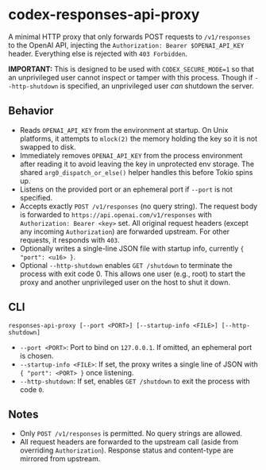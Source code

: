 # codex-responses-api-proxy

A minimal HTTP proxy that only forwards POST requests to `/v1/responses` to the OpenAI API, injecting the `Authorization: Bearer $OPENAI_API_KEY` header. Everything else is rejected with `403 Forbidden`.

**IMPORTANT:** This is designed to be used with `CODEX_SECURE_MODE=1` so that an unprivileged user cannot inspect or tamper with this process. Though if `--http-shutdown` is specified, an unprivileged user _can_ shutdown the server.

## Behavior

- Reads `OPENAI_API_KEY` from the environment at startup. On Unix platforms, it attempts to `mlock(2)` the memory holding the key so it is not swapped to disk.
- Immediately removes `OPENAI_API_KEY` from the process environment after reading it to avoid leaving the key in unprotected env storage. The shared `arg0_dispatch_or_else()` helper handles this before Tokio spins up.
- Listens on the provided port or an ephemeral port if `--port` is not specified.
- Accepts exactly `POST /v1/responses` (no query string). The request body is forwarded to `https://api.openai.com/v1/responses` with `Authorization: Bearer <key>` set. All original request headers (except any incoming `Authorization`) are forwarded upstream. For other requests, it responds with `403`.
- Optionally writes a single-line JSON file with startup info, currently `{ "port": <u16> }`.
- Optional `--http-shutdown` enables `GET /shutdown` to terminate the process with exit code 0. This allows one user (e.g., root) to start the proxy and another unprivileged user on the host to shut it down.

## CLI

```
responses-api-proxy [--port <PORT>] [--startup-info <FILE>] [--http-shutdown]
```

- `--port <PORT>`: Port to bind on `127.0.0.1`. If omitted, an ephemeral port is chosen.
- `--startup-info <FILE>`: If set, the proxy writes a single line of JSON with `{ "port": <PORT> }` once listening.
- `--http-shutdown`: If set, enables `GET /shutdown` to exit the process with code `0`.

## Notes

- Only `POST /v1/responses` is permitted. No query strings are allowed.
- All request headers are forwarded to the upstream call (aside from overriding `Authorization`). Response status and content-type are mirrored from upstream.
